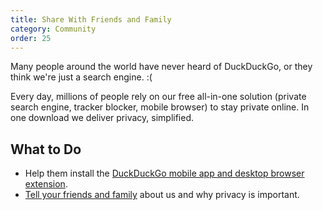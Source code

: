 ```yaml
---
title: Share With Friends and Family
category: Community
order: 25
---
```


<p>
    Many people around the world have never heard of DuckDuckGo, or they think we're just a search engine. :(
</p>

<p>
    Every day, millions of people rely on our free all-in-one solution (private search engine, tracker blocker, mobile browser) to stay private online. In one download we deliver privacy, simplified.
</p>

<h2>What to Do</h2>

<ul>
    <li>Help them install the <a href="https://duckduckgo.com/app">DuckDuckGo mobile app and desktop browser extension</a>.</li>
    <li><a href="https://duckduckgo.com/spread">Tell your friends and family</a> about us and why privacy is important.</li>
</ul>
